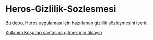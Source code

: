 # Heros-Gizlilik-Sozlesmesi

Bu depo, Heros uygulaması için hazırlanan gizlilik sözleşmesini içerir.

[Kullanım Koşulları sayfasına gitmek için tıklayın](https://omereyibardakci.github.io/Heros_Gizlilik_Sozlesmesi/)
